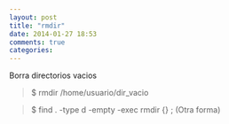 ```yaml
---
layout: post
title: "rmdir"
date: 2014-01-27 18:53
comments: true
categories: 
---
```

Borra directorios vacios

>$ rmdir /home/usuario/dir_vacio 

>$ find . -type d -empty -exec rmdir {} \; (Otra forma)

